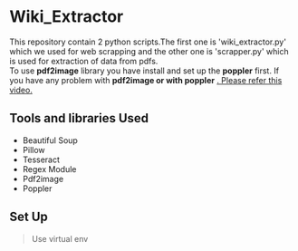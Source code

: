 # Wiki_Extractor
This repository contain 2 python scripts.The first one is 'wiki_extractor.py' which we used for web scrapping and the other one is 'scrapper.py' which is used for extraction of data from pdfs.<br>To use <b>pdf2image</b> library you have install and set up the <b>poppler</b> first. If you have any problem with <b>pdf2image or with poppler</b> <a href = "https://www.youtube.com/watch?v=P6WnKMyOaz8&t=79s">. Please refer this video.</a>

## Tools and libraries Used
- Beautiful Soup
- Pillow
- Tesseract
- Regex Module
- Pdf2image
- Poppler

## Set Up
> Use virtual env


